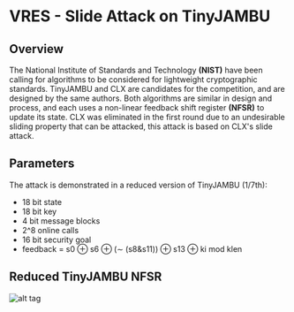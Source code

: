 # VRES - Slide Attack on TinyJAMBU

## Overview
The National Institute of Standards and Technology **(NIST)** have been calling for algorithms to be considered for lightweight cryptographic standards. TinyJAMBU and CLX are candidates for the competition, and are designed by the same authors. Both algorithms are similar in design and process, and each uses a non-linear feedback shift register **(NFSR)** to update its state. CLX was eliminated in the first round due to an undesirable sliding property that can be attacked, this attack is based on CLX's slide attack.
## Parameters
The attack is demonstrated in a reduced version of TinyJAMBU (1/7th):
* 18 bit state
* 18 bit key
* 4 bit message blocks
* 2^8 online calls
* 16 bit security goal
* feedback = s0 ⊕ s6 ⊕ (∼ (s8&s11)) ⊕ s13 ⊕ ki mod klen

## Reduced TinyJAMBU NFSR
![alt tag](https://user-images.githubusercontent.com/47853431/75020678-ecc49300-54de-11ea-8e1a-c247f65c0cfe.png)



